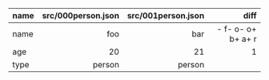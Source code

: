 | name | src/000person.json | src/001person.json | diff |
| :--- | ---: | ---: | ---: |
| name | foo | bar | - f- o- o+ b+ a+ r |
| age | 20 | 21 | 1 |
| type | person | person |  |
